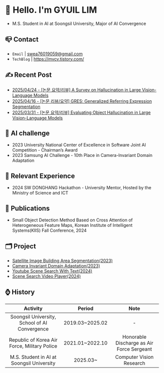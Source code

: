 
# 👋 Hello. I'm GYUIL LIM

- M.S. Student in AI at Soongsil University, Major of AI Convergence


## 📪 Contact

- `Email` | swea76019059@gmail.com
- `TechBlog` | <a href="https://stg0123.github.io/" target="_blank">https://mvcv.tistory.com/</a>


## ✍️ Recent Post 
- [2025/04/24 - [논문 요약/리뷰] A Survey on Hallucination in Large Vision-Language Models](https://mvcv.tistory.com/82) <br/>
- [2025/04/16 - [논문 리뷰/요약] GRES: Generalized Referring Expression Segmentation](https://mvcv.tistory.com/81) <br/>
- [2025/03/31 - [논문 요약/리뷰] Evaluating Object Hallucination in Large Vision-Language Models](https://mvcv.tistory.com/80) <br/>


## 🏁 AI challenge
- 2023 University National Center of Excellence in Software Joint AI Competition - Chairman’s Award
- 2023 Samsung AI Challenge - 10th Place in Camera-Invariant Domain Adaptation

## 🌟 Relevant Experience
- 2024 SW DONGHANG Hackathon - University Mentor, Hosted by the Ministry of Science and ICT

## 📜 Publications
- Small Object Detection Method Based on Cross Attention of Heterogeneous Feature Maps, Korean Institute of Intelligent Systems(KIIS) Fall Conference, 2024

## 🗂️ Project
- [Satellite Image Building Area Segmentation(2023)](https://github.com/gyuilLim/Satellite_Image_Building_Area_Segmentation)
- [Camera Invariant Domain Adaptation(2023)](https://github.com/gyuilLim/Camera_Invariant_Domain_Adaptation)
- [Youtube Scene Search With Text(2024)](https://github.com/gyuilLim/Youtube-scene-search-with-text)
- [Scene Search Video Player(2024)](https://github.com/gyuilLim/Scene-search-video-player)

## ⌚ History<br/>
|Activity|Period|Note|
|:---:|:---:|:---:|
|Soongsil University, School of AI Convergence|2019.03~2025.02 |-|
|Republic of Korea Air Force, Military Police|2021.01~2022.10|Honorable Discharge as Air Force Sergeant|
|M.S. Student in AI at Soongsil University|2025.03~|Computer Vision Research| 

